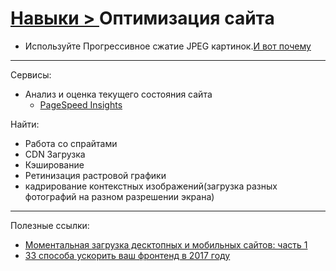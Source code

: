 # [Навыки > ](../teach.md)  Оптимизация сайта



* Используйте Прогрессивное сжатие JPEG картинок.[И вот почему](https://habr.com/post/165645/)
---
Сервисы:
* Анализ и оценка текущего состояния сайта
    * [PageSpeed Insights](https://developers.google.com/speed/pagespeed/insights/)

Найти:
* Работа со спрайтами
* CDN Загрузка
* Кэширование
* Ретинизация растровой графики
* кадрирование контекстных изображений(загрузка разных фотографий на разном разрешении экрана)
---
Полезные ссылки:
* [Моментальная загрузка десктопных и мобильных сайтов: часть 1](https://habrahabr.ru/company/mobilizetoday/blog/269397/)
* [33 способа ускорить ваш фронтенд в 2017 году](https://habrahabr.ru/company/badoo/blog/320558/)
